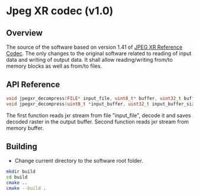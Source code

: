 # Jpeg XR codec (v1.0)
## Overview
The source of the software based on version 1.41 of [JPEG XR Reference Codec](https://jpeg.org/jpegxr/software.html). The only changes to the original software related to reading of input data and writing of output data. It shall allow reading/writing from/to memory blocks as well as from/to files.
## API Reference
```c++
void jpegxr_decompress(FILE* input_file, uint8_t* buffer, uint32_t buffer_size);
void jpegxr_decompress(uint8_t *input_buffer, uint32_t input_buffer_size, uint8_t* buffer, uint32_t buffer_size);
```
The first function reads jxr stream from file "input_file", decode it and saves decoded raster in the output buffer.
Second function reads jxr stream from memory buffer. 
## Building
* Change current directory to the software root folder.
```bash
mkdir build
cd build
cmake ..
cmake --build .
```
